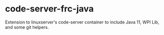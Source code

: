 # code-server-frc-java
Extension to linuxserver's code-server container to include Java 11, WPI Lib, and some git helpers.
